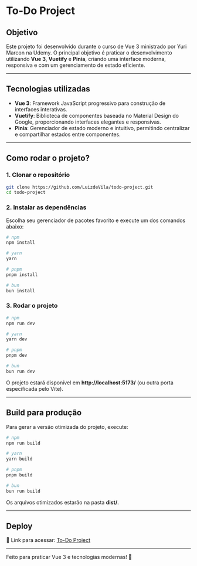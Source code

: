 # To-Do Project

## Objetivo
Este projeto foi desenvolvido durante o curso de Vue 3 ministrado por Yuri Marcon na Udemy. O principal objetivo é praticar o desenvolvimento utilizando **Vue 3**, **Vuetify** e **Pinia**, criando uma interface moderna, responsiva e com um gerenciamento de estado eficiente.

---

## Tecnologias utilizadas
- **Vue 3**: Framework JavaScript progressivo para construção de interfaces interativas.
- **Vuetify**: Biblioteca de componentes baseada no Material Design do Google, proporcionando interfaces elegantes e responsivas.
- **Pinia**: Gerenciador de estado moderno e intuitivo, permitindo centralizar e compartilhar estados entre componentes.

---

## Como rodar o projeto?

### 1. Clonar o repositório
```sh
git clone https://github.com/LuizdeVila/todo-project.git
cd todo-project
```

### 2. Instalar as dependências
Escolha seu gerenciador de pacotes favorito e execute um dos comandos abaixo:
```sh
# npm
npm install

# yarn
yarn

# pnpm
pnpm install

# bun
bun install
```

### 3. Rodar o projeto
```sh
# npm
npm run dev

# yarn
yarn dev

# pnpm
pnpm dev

# bun
bun run dev
```

O projeto estará disponível em **http://localhost:5173/** (ou outra porta especificada pelo Vite).

---

## Build para produção
Para gerar a versão otimizada do projeto, execute:
```sh
# npm
npm run build

# yarn
yarn build

# pnpm
pnpm build

# bun
bun run build
```
Os arquivos otimizados estarão na pasta **dist/**.

---

## Deploy
🔗 Link para acessar: [To-Do Project](https://to-do-projeto.netlify.app/)

---

Feito para praticar Vue 3 e tecnologias modernas! 🚀

